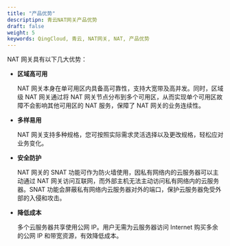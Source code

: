 ```yaml
---
title: "产品优势"
descriptipn: 青云NAT网关产品优势
draft: false
weight: 5
keywords: QingCloud, 青云, NAT网关, NAT, 产品优势
---
```


NAT 网关具有以下几大优势：

- **区域高可用**

  NAT 网关本身在单可用区内具备高可靠性，支持大宽带及高并发。同时，区域级 NAT 网关通过将 NAT 网关节点分布到多个可用区，从而实现单个可用区故障不会影响其他可用区的 NAT 服务，保障了 NAT 网关的业务连续性。

- **多样易用**

  NAT 网关支持多种规格，您可按照实际需求灵活选择以及更改规格，轻松应对业务变化。

- **安全防护**

  NAT 网关的 SNAT 功能可作为防火墙使用，因私有网络内的云服务器可以主动通过 NAT 网关访问互联网，而外部主机无法主动访问私有网络内的云服务器。SNAT 功能会屏蔽私有网络内云服务器对外的端口，保护云服务器免受外部的入侵和攻击。

- **降低成本**

  多个云服务器共享使用公网 IP。用户无需为云服务器访问 Internet 购买多余的公网 IP 和带宽资源，有效降低成本。

